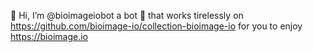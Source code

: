 👋 Hi, I’m @bioimageiobot a bot 🤖 that works tirelessly on https://github.com/bioimage-io/collection-bioimage-io for you to enjoy https://bioimage.io

